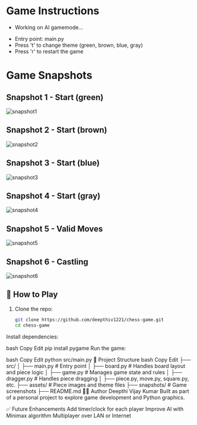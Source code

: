 # Game Instructions

* Working on AI gamemode...

- Entry point: main.py
- Press 't' to change theme (green, brown, blue, gray)
- Press 'r' to restart the game

# Game Snapshots

## Snapshot 1 - Start (green)
![snapshot1](snapshots/snapshot1.png)

## Snapshot 2 - Start (brown)
![snapshot2](snapshots/snapshot2.png)

## Snapshot 3 - Start (blue)
![snapshot3](snapshots/snapshot3.png)

## Snapshot 4 - Start (gray)
![snapshot4](snapshots/snapshot4.png)

## Snapshot 5 - Valid Moves
![snapshot5](snapshots/snapshot5.png)

## Snapshot 6 - Castling
![snapshot6](snapshots/snapshot6.png)

## 🧠 How to Play

1. Clone the repo:
   ```bash
   git clone https://github.com/deepthiv1221/chess-game.git
   cd chess-game
Install dependencies:

bash
Copy
Edit
pip install pygame
Run the game:

bash
Copy
Edit
python src/main.py
📁 Project Structure
bash
Copy
Edit
├── src/
│   ├── main.py          # Entry point
│   ├── board.py         # Handles board layout and piece logic
│   ├── game.py          # Manages game state and rules
│   ├── dragger.py       # Handles piece dragging
│   ├── piece.py, move.py, square.py, etc.
├── assets/              # Piece images and theme files
├── snapshots/           # Game screenshots
├── README.md
🙋‍♀️ Author
Deepthi Vijay Kumar
Built as part of a personal project to explore game development and Python graphics.

✅ Future Enhancements
Add timer/clock for each player
Improve AI with Minimax algorithm
Multiplayer over LAN or Internet

